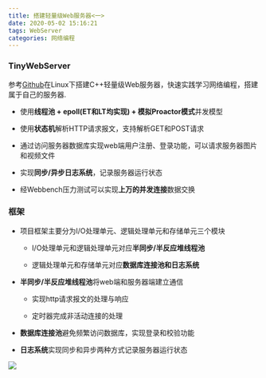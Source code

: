 ```yaml
---
title: 搭建轻量级Web服务器<一>
date: 2020-05-02 15:16:21
tags: WebServer
categories: 网络编程
---
```

### TinyWebServer

参考[Github](https://github.com/qinguoyi/TinyWebServer)在Linux下搭建C++轻量级Web服务器，快速实践学习网络编程，搭建属于自己的服务器.

- 使用**线程池 + epoll(ET和LT均实现) + 模拟Proactor模式**并发模型

- 使用**状态机**解析HTTP请求报文，支持解析GET和POST请求

- 通过访问服务器数据库实现web端用户注册、登录功能，可以请求服务器图片和视频文件

- 实现**同步/异步日志系统**，记录服务器运行状态

- 经Webbench压力测试可以实现**上万的并发连接**数据交换
<!--more-->
### 框架

- 项目框架主要分为I/O处理单元、逻辑处理单元和存储单元三个模块

    - I/O处理单元和逻辑处理单元对应**半同步/半反应堆线程池**

    - 逻辑处理单元和存储单元对应**数据库连接池和日志系统**

- **半同步/半反应堆线程池**将web端和服务器端建立通信

    - 实现http请求报文的处理与响应

    - 定时器完成非活动连接的处理

- **数据库连接池**避免频繁访问数据库，实现登录和校验功能

- **日志系统**实现同步和异步两种方式记录服务器运行状态

![](1.jpeg)

